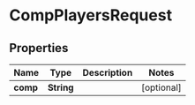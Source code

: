 

# CompPlayersRequest


## Properties

| Name | Type | Description | Notes |
|------------ | ------------- | ------------- | -------------|
|**comp** | **String** |  |  [optional] |



